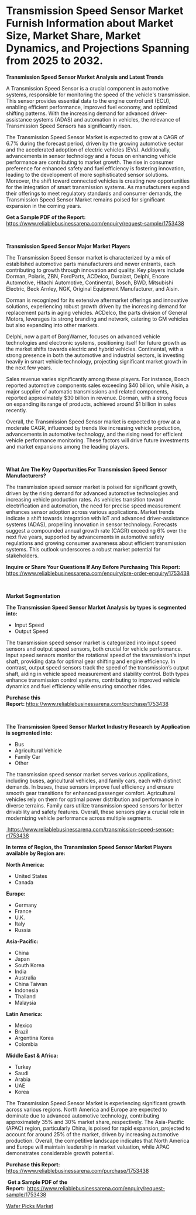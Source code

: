 <p><h1>Transmission Speed Sensor Market Furnish Information about Market Size, Market Share, Market Dynamics, and Projections Spanning from 2025 to 2032.</h1></p><p><strong>Transmission Speed Sensor Market Analysis and Latest Trends</strong></p>
<p><p>A Transmission Speed Sensor is a crucial component in automotive systems, responsible for monitoring the speed of the vehicle's transmission. This sensor provides essential data to the engine control unit (ECU), enabling efficient performance, improved fuel economy, and optimized shifting patterns. With the increasing demand for advanced driver-assistance systems (ADAS) and automation in vehicles, the relevance of Transmission Speed Sensors has significantly risen.</p><p>The Transmission Speed Sensor Market is expected to grow at a CAGR of 6.7% during the forecast period, driven by the growing automotive sector and the accelerated adoption of electric vehicles (EVs). Additionally, advancements in sensor technology and a focus on enhancing vehicle performance are contributing to market growth. The rise in consumer preference for enhanced safety and fuel efficiency is fostering innovation, leading to the development of more sophisticated sensor solutions. Moreover, the shift toward connected vehicles is creating new opportunities for the integration of smart transmission systems. As manufacturers expand their offerings to meet regulatory standards and consumer demands, the Transmission Speed Sensor Market remains poised for significant expansion in the coming years.</p></p>
<p><strong>Get a Sample PDF of the Report:&nbsp;</strong> <a href="https://www.reliablebusinessarena.com/enquiry/request-sample/1753438?utm_campaign=1420&utm_medium=2&utm_source=Github&utm_content=ia&utm_term=10022025&utm_id=transmission-speed-sensor">https://www.reliablebusinessarena.com/enquiry/request-sample/1753438</a></p>
<p>&nbsp;</p>
<p><strong>Transmission Speed Sensor Major Market Players</strong></p>
<p><p>The Transmission Speed Sensor market is characterized by a mix of established automotive parts manufacturers and newer entrants, each contributing to growth through innovation and quality. Key players include Dorman, Polaris, ZBN, FordParts, ACDelco, Duralast, Delphi, Encore Automotive, Hitachi Automotive, Continental, Bosch, BWD, Mitsubishi Electric, Beck Arnley, NGK, Original Equipment Manufacturer, and Aisin.</p><p>Dorman is recognized for its extensive aftermarket offerings and innovative solutions, experiencing robust growth driven by the increasing demand for replacement parts in aging vehicles. ACDelco, the parts division of General Motors, leverages its strong branding and network, catering to GM vehicles but also expanding into other markets.</p><p>Delphi, now a part of BorgWarner, focuses on advanced vehicle technologies and electronic systems, positioning itself for future growth as the market shifts towards electric and hybrid vehicles. Continental, with a strong presence in both the automotive and industrial sectors, is investing heavily in smart vehicle technology, projecting significant market growth in the next few years.</p><p>Sales revenue varies significantly among these players. For instance, Bosch reported automotive components sales exceeding $40 billion, while Aisin, a major supplier of automatic transmissions and related components, reported approximately $30 billion in revenue. Dorman, with a strong focus on expanding its range of products, achieved around $1 billion in sales recently.</p><p>Overall, the Transmission Speed Sensor market is expected to grow at a moderate CAGR, influenced by trends like increasing vehicle production, advancements in automotive technology, and the rising need for efficient vehicle performance monitoring. These factors will drive future investments and market expansions among the leading players.</p></p>
<p>&nbsp;</p>
<p><strong>What Are The Key Opportunities For Transmission Speed Sensor Manufacturers?</strong></p>
<p><p>The transmission speed sensor market is poised for significant growth, driven by the rising demand for advanced automotive technologies and increasing vehicle production rates. As vehicles transition toward electrification and automation, the need for precise speed measurement enhances sensor adoption across various applications. Market trends indicate a shift towards integration with IoT and advanced driver-assistance systems (ADAS), propelling innovation in sensor technology. Forecasts suggest a compounded annual growth rate (CAGR) exceeding 6% over the next five years, supported by advancements in automotive safety regulations and growing consumer awareness about efficient transmission systems. This outlook underscores a robust market potential for stakeholders.</p></p>
<p><strong>Inquire or Share Your Questions If Any Before Purchasing This Report:</strong> <a href="https://www.reliablebusinessarena.com/enquiry/pre-order-enquiry/1753438?utm_campaign=1420&utm_medium=2&utm_source=Github&utm_content=ia&utm_term=10022025&utm_id=transmission-speed-sensor">https://www.reliablebusinessarena.com/enquiry/pre-order-enquiry/1753438</a></p>
<p>&nbsp;</p>
<p><strong>Market Segmentation</strong></p>
<p><strong>The Transmission Speed Sensor Market Analysis by types is segmented into:</strong></p>
<p><ul><li>Input Speed</li><li>Output Speed</li></ul></p>
<p><p>The transmission speed sensor market is categorized into input speed sensors and output speed sensors, both crucial for vehicle performance. Input speed sensors monitor the rotational speed of the transmission's input shaft, providing data for optimal gear shifting and engine efficiency. In contrast, output speed sensors track the speed of the transmission’s output shaft, aiding in vehicle speed measurement and stability control. Both types enhance transmission control systems, contributing to improved vehicle dynamics and fuel efficiency while ensuring smoother rides.</p></p>
<p><strong>Purchase this Report:&nbsp;</strong><a href="https://www.reliablebusinessarena.com/purchase/1753438?utm_campaign=1420&utm_medium=2&utm_source=Github&utm_content=ia&utm_term=10022025&utm_id=transmission-speed-sensor">https://www.reliablebusinessarena.com/purchase/1753438</a></p>
<p>&nbsp;</p>
<p><strong>The Transmission Speed Sensor Market Industry Research by Application is segmented into:</strong></p>
<p><ul><li>Bus</li><li>Agricultural Vehicle</li><li>Family Car</li><li>Other</li></ul></p>
<p><p>The transmission speed sensor market serves various applications, including buses, agricultural vehicles, and family cars, each with distinct demands. In buses, these sensors improve fuel efficiency and ensure smooth gear transitions for enhanced passenger comfort. Agricultural vehicles rely on them for optimal power distribution and performance in diverse terrains. Family cars utilize transmission speed sensors for better drivability and safety features. Overall, these sensors play a crucial role in modernizing vehicle performance across multiple segments.</p></p>
<p><a href="https://www.reliablebusinessarena.com/transmission-speed-sensor-r1753438?utm_campaign=1420&utm_medium=2&utm_source=Github&utm_content=ia&utm_term=10022025&utm_id=transmission-speed-sensor">&nbsp;https://www.reliablebusinessarena.com/transmission-speed-sensor-r1753438</a></p>
<p><strong>In terms of Region, the Transmission Speed Sensor Market Players available by Region are:</strong></p>
<p>
    <p> <strong> North America: </strong>
        <ul>
            <li>United States</li>
            <li>Canada</li>
        </ul>
        </p> 
    <p> <strong> Europe: </strong>
        <ul>
            <li>Germany</li>
            <li>France</li>
            <li>U.K.</li>
            <li>Italy</li>
            <li>Russia</li>
        </ul>
        </p> 
    <p> <strong> Asia-Pacific: </strong>
        <ul>
            <li>China</li>
            <li>Japan</li>
            <li>South Korea</li>
            <li>India</li>
            <li>Australia</li>
            <li>China Taiwan</li>
            <li>Indonesia</li>
            <li>Thailand</li>
            <li>Malaysia</li>
        </ul>
        </p> 
    <p> <strong> Latin America: </strong>
        <ul>
            <li>Mexico</li>
            <li>Brazil</li>
            <li>Argentina Korea</li>
            <li>Colombia</li>
        </ul>
        </p> 
    <p> <strong> Middle East & Africa: </strong>
        <ul>
            <li>Turkey</li>
            <li>Saudi</li>
            <li>Arabia</li>
            <li>UAE</li>
            <li>Korea</li>
        </ul>
    </p>
    </p>
<p><p>The Transmission Speed Sensor Market is experiencing significant growth across various regions. North America and Europe are expected to dominate due to advanced automotive technology, contributing approximately 35% and 30% market share, respectively. The Asia-Pacific (APAC) region, particularly China, is poised for rapid expansion, projected to account for around 25% of the market, driven by increasing automotive production. Overall, the competitive landscape indicates that North America and Europe will maintain leadership in market valuation, while APAC demonstrates considerable growth potential.</p></p>
<p><strong>Purchase this Report: </strong><a href="https://www.reliablebusinessarena.com/purchase/1753438?utm_campaign=1420&utm_medium=2&utm_source=Github&utm_content=ia&utm_term=10022025&utm_id=transmission-speed-sensor">https://www.reliablebusinessarena.com/purchase/1753438</a></p>
<p>&nbsp;<strong>Get a Sample PDF of the Report:&nbsp;&nbsp;</strong><a href="https://www.reliablebusinessarena.com/enquiry/request-sample/1753438?utm_campaign=1420&utm_medium=2&utm_source=Github&utm_content=ia&utm_term=10022025&utm_id=transmission-speed-sensor">https://www.reliablebusinessarena.com/enquiry/request-sample/1753438</a></p>
<p><strong></strong></p>
<p><p><a href="https://github.com/willjis/Market-Research-Report-List-1/blob/main/wafer-picks-market.md?utm_campaign=1420&utm_medium=2&utm_source=Github&utm_content=ia&utm_term=10022025&utm_id=transmission-speed-sensor">Wafer Picks Market</a></p></p>